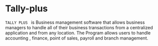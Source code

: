 # Tally-plus


`TALLY PLUS `  is  Business management software that allows business managers to handle all of their business transactions from a centralized application and from any location. The Program allows users to handle accounting , finance, point of sales, payroll and branch management. 

